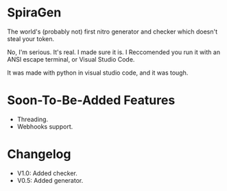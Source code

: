 # SpiraGen
The world's (probably not) first nitro generator and checker which doesn't steal your token.

No, I'm serious. It's real. I made sure it is.
I Reccomended you run it with an ANSI escape terminal, or Visual Studio Code.

It was made with python in visual studio code, and it was tough.
# Soon-To-Be-Added Features
- Threading.
- Webhooks support.
# Changelog
- V1.0: Added checker.
- V0.5: Added generator.
